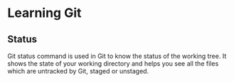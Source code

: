 # Learning Git
## Status

Git status command is used in Git to know the status of the working tree. It shows the state of your working directory and helps you see all the files which are untracked by Git, staged or unstaged.

